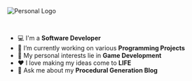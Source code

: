 <img src="https://user-images.githubusercontent.com/58745400/117227706-afdb7800-add4-11eb-897f-c48df5445529.png" alt="Personal Logo" style="text-align: center; margin-bottom: 30px;"/>

-   :computer: I'm a **Software Developer**
-   🔭 I’m currently working on various **Programming Projects**
-   :monocle_face: My personal interests lie in **Game Development**
-   :heart: I love making my ideas come to **LIFE**
-   💬 Ask me about my **Procedural Generation Blog**
